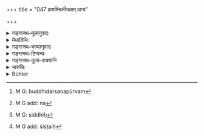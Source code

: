 +++
title = "047 प्रायश्चित्तीयताम् प्राप्य"

+++

<details><summary>गङ्गानथ-मूलानुवादः</summary>

Having incurred the liability to an expiatory rite,—either by chance or by a previous deed,—a twice-born person shall not associate with righteous men, so long as the expiatory rite has not been performed.—(47)
</details>

<details><summary>मेधातिथिः</summary>

**दैवात्** स्वीकृतात् प्रमादाद् इत्य् अर्थः । 

- <u>अन्ये</u> तु **दैव**शब्दस्थाने "मोहात्" इति पठन्ति । मोहाद् एवाकार्यं क्रियते । को ह्य् अमूर्खः शास्त्रं व्यतिक्रमिष्यति । 

- **पूर्वकृतेन** जन्मान्तरकृतेन चोपभुक्तफलेन कर्मणा विसेषेण कौनख्यादिलिङ्गाद्यनुमितेन । एतद् उक्तं भवति- इह जन्मकृते व्यतिक्रमे बुद्धिपूर्वम्[^६०] अबुद्धिपूर्वं वा तथा जन्मान्तरकृते ऽपि लिङ्गानुमेये कर्तव्यम् । 


[^६०]:
     M G: buddhidarsanapūrvam

- <u>किं</u> पुनः कुनख्यादीनाम् प्रायश्चित्तम् ।

- "कृच्छ्रातिकृच्छौ चान्द्रायणम् इति सर्वप्रायश्चित्तानि" (ग्ध् १९.२०) । वसिष्ठेन तु "यस्य यल् लिङ्गं तेन तद् एव प्रायश्चित्तं केनचिद् अंशेन कर्तव्यम्" इति पठितम् । अतश् चैव ते सर्वे ऽकृतप्रायश्चित्ताः[^६१] संसर्गं सद्भिर् वर्जयेयुः, अध्ययनादिक्रिययैकस्थानादिरूपतया । संसर्गो यद्य् अप्य् उभयाश्रयत्वाद् अन्यतरप्रतिषेधेनोभयोर् अपि सिद्धः[^६२] प्रतिषेधस् तथापि "सद्भिस् तैः संसर्गो न कर्तव्यः" इति पुनः प्रतिषिध्यते उत्तरत्र, कर्तृभेदात् । एकस्य हि प्रतिषेधे स एव प्रायश्चित्ती स्यान् न द्वितीयः, सत्य् अपि संसर्गे । अत उभयोः प्रायश्चित्तार्थम् उभयत्र प्रतिषेधः । सताम् असतां चातः श्यावदन्तिप्रभृतिभिर् अकृतप्रायश्चित्तैः[^६३] सह संसर्गो न कर्तव्यः ॥ ११.४७ ॥


[^६३]:
     M G add: śiṣṭaiḥ


[^६२]:
     M G: siddhiḥ


[^६१]:
     M G add: na
</details>

<details><summary>गङ्गानथ-भाष्यानुवादः</summary>

‘*By chance*’—through his own negligence.

Some people read ‘*mohāt*’ in place of ‘*daivāt*.’ It is only *through folly* (‘*mohāt*’) that people commit misdeeds; which man, who is not *a fool*, shall ever transgress a scriptural injunction?

‘*By a previous misdeed*’—Some evil deeds committed in previous life, whose effects have been already experienced, and which are inferred from such physical defects as disfigured nails and the like.

The meaning of all this is as follows:—Transgressions done in the present life are either intentional or unintentional; and the same should be inferred also in the case of acts done in previous lives.

“But what is the expiation to be done in the case of disfigured nails and such physical defects?”

The ‘*Kṛcchra*,’ the ‘*Atikṛcchra*’ and the ‘*Cāndrāyaṇa*’ are expiatory rites applicable to all cases; though Vaśiṣṭha has declared that ‘the man should perform that special expiatory rite somehow connected with that which is indicative of the previous sin.’

What the present text thus means is that those who have not performed the Expiatory Rite to which they are liable shall avoid associating with righteous men; *i.e*., they should not mix with them in study and such acta

Though the act of ‘associating’ pertains to both parties, and hence when prohibited in reference to one, it becomes forbidden for both,—yet the prohibition is again repeated (in 189) in the form that ‘righteous men shall not associate with them,’ and this is on account of the agents concerned in the two cases being different. If there were prohibition in reference to one party only, then a transgressing of this prohibition would render that, party alone liable to expiation,—and not the other party, even though the latter also would have done the act of ‘associating.’ Hence with a view to indicate the liability of both parties we have the two distinct prohibitions—one for the righteous and another for the unrighteous. The upshot of all this is that no one should associate with persons with black teeth and so forth, until they have performed the necessary expiatory rite.—(47)
</details>

<details><summary>गङ्गानथ-टिप्पन्यः</summary>

This verse is quoted in *Madanapārijāta*, (p. 774), which adds the
following notes:—‘*Daivāt*,’ *i.e*., for the sake of some offence
committed during the present life,—or for that of some offence the
antenatal committing of which is indicated by the presence, in the
person, of such defects as consumption, rotten nails, black teeth and so
forth,—one should perform the expiatory rites prescribed by Vaśiṣṭha;
but the expiation performed should be that prescribed for the presence
of the said defects, not that for the offences of which those defects
are known to be the effects,—e.g. the presence of rotten nails has been
held to he the effect of stealing gold in a previous life, or
consumption is held to be the effect of Brāhmaṇa-slaughter committed in
a previous life.

It is quoted in *Nṛsiṃhaprasāda*, (Prāyaścitta, p. 2a);—and in
*Prāyaścittaviveka*, (p. 141 and 148), as forbidding association with
sinners.
</details>

<details><summary>गङ्गानथ-तुल्य-वाक्यानि</summary>

**(verses 11.44-47)**

See Comparative notes for [Verse
11.44].
</details>

<details><summary>भारुचिः</summary>

**दैव**शब्दः साधारणो ऽप्य् अधर्मविषयस् सामर्थ्याद् विज्ञेयः । कस्मात् । व्यतिक्रमकारणानुरूपत्वात् कार्यस्य । **पूर्वकृतेन वेत्य्** अत्र मोहः संबध्यते, व्यतिक्रमहेतुत्वेन । नाधर्मः, तस्योक्तत्वाद्, दृष्टश् च मूढस्य व्यतिक्रमो येन लोके । अतो ऽयम् अत्र शब्दार्थः । अधर्मप्रतिपत्तिश् च पूर्वकृताधर्मशेषात् कस्यचिद् भवति, अपरस्य मोहाद् इति ब्रुवता कुशलकर्मप्रतिपत्तिः पूर्वधर्मशेषाद् असंमोहाच् च सम्यग्ज्ञानलक्षणाद् भवतीत्य् एतद् अर्थसिद्धम् । यतः असंमुग्धेन सता धर्मानुष्ठाने प्रयतितव्यम्; नैवं धर्माधर्माख्यं पुरुषस्य प्रयोजकम् इति कृत्वा निरोहेन (?) भवितव्यम् । एवं शास्त्रोपदेशस्यार्थवत्त्वम्, इतरथा ह्य् असति पुरुषकारे शास्त्रोपदेशो निष्फलः स्यात्, धर्माधर्मकार्यत्वाद् एव पुरुषप्रवृत्तेर् इति । ननु च सताम् एवासत्संसर्गप्रतिषेधाद् एतत् सिद्धं न सिद्ध्यति, क्रियाभेदात् । पाक कृद्भिर् इह संसर्गप्रतिषेधान् न पापकृतां सद्भिः संसर्गः प्रतिषिद्धो भवति, येन भिन्ने एते क्रिये । एवं च सति यस्य नियम उच्यते तस्यैव व्यतिक्रमे प्रायश्चित्तं स्यात्, इहेतरनियमभावात् । अतो ऽस्य प्रतिषेधो युक्तारंभः शूद्रस्य द्विजातिस्त्रीप्रतिषेधवद् इति । अपरस् तु पाठः- "प्रायश्चित्तियतां प्राप्य मोहात् पूर्वकृतेन यै (?)", अर्थस् तु स एव । प्रायश्चित्तानुष्ठानसामर्थ्यप्रदर्शनार्थम् अधुनोच्यते ॥ ११.४६ ॥
</details>

<details><summary>Bühler</summary>

047	A twice-born man, having become liable to perform a penance, be it by (the decree of) fate or by (an act) committed in a former life, must not, before the penance has been performed, have intercourse with virtuous men.
</details>
